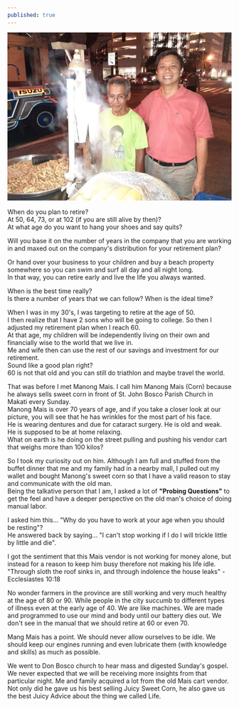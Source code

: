 ```yaml
---
published: true
---
```

![Retire](/images/Retire.jpg)

When do you plan to retire?   
At 50, 64, 73, or at 102 (if you are still alive by then)?   
At what age do you want to hang your shoes and say quits?

Will you base it on the number of years in the company that you are working in and maxed out on the company's distribution for your retirement plan?

Or hand over your business to your children and buy a beach property somewhere so you can swim and surf all day and all night long.   
In that way, you can retire early and live the life you always wanted.

When is the best time really?   
Is there a number of years that we can follow? 
When is the ideal time?

When I was in my 30's, I was targeting to retire at the age of 50.   
I then realize that I have 2 sons who will be going to college. 
So then I adjusted my retirement plan when I reach 60.   
At that age, my children will be independently living on their own and financially wise to the world that we live in.   
Me and wife then can use the rest of our savings and investment for our retirement.   
Sound like a good plan right?   
60 is not that old and you can still do triathlon and maybe travel the world. 

That was before I met Manong Mais. I call him Manong Mais (Corn) because he always sells sweet corn in front of St. John Bosco Parish Church in Makati every Sunday.   
Manong Mais is over 70 years of age, and if you take a closer look at our picture, you will see that he has wrinkles for the most part of his face.   
He is wearing dentures and due for cataract surgery. He is old and weak. He is supposed to be at home relaxing.   
What on earth is he doing on the street pulling and pushing his vendor cart that weighs more than 100 kilos?

So I took my curiosity out on him. Although I am full and stuffed from the buffet dinner that me and my family had in a nearby mall, I pulled out my wallet and bought Manong's sweet corn so that I have a valid reason to stay and communicate with the old man.   
Being the talkative person that I am, I asked a lot of **"Probing Questions"** to get the feel and have a deeper perspective on the old man's choice of doing manual labor. 
  
I asked him this... "Why do you have to work at your age when you should be resting"?   
He answered back by saying... "I can't stop working if I do I will trickle little by little and die".

I got the sentiment that this Mais vendor is not working for money alone, but instead for a reason to keep him busy therefore not making his life idle.  
"Through sloth the roof sinks in, and through indolence the house leaks" -Ecclesiastes 10:18

No wonder farmers in the province are still working and very much healthy at the age of 80 or 90. 
While people in the city succumb to different types of illness even at the early age of 40.
We are like machines. We are made and programmed to use our mind and body until our battery dies out.
We don't see in the manual that we should retire at 60 or even 70. 

Mang Mais has a point. We should never allow ourselves to be idle. We should keep our engines running and even lubricate them (with knowledge and skills) as much as possible.

We went to Don Bosco church to hear mass and digested Sunday's gospel. We never expected that we will be receiving more insights from that particular night.
Me and family acquired a lot from the old Mais cart vendor. 
Not only did he gave us his best selling Juicy Sweet Corn, he also gave us the best Juicy Advice about the thing we called Life.  